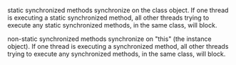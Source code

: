 
static synchronized methods synchronize on the class object. If one thread is executing a static synchronized method, all other threads trying to execute any static synchronized methods, in the same class, will block.

non-static synchronized methods synchronize on "this" (the instance object). If one thread is executing a synchronized method, all other threads trying to execute any synchronized methods, in the same class, will block.

